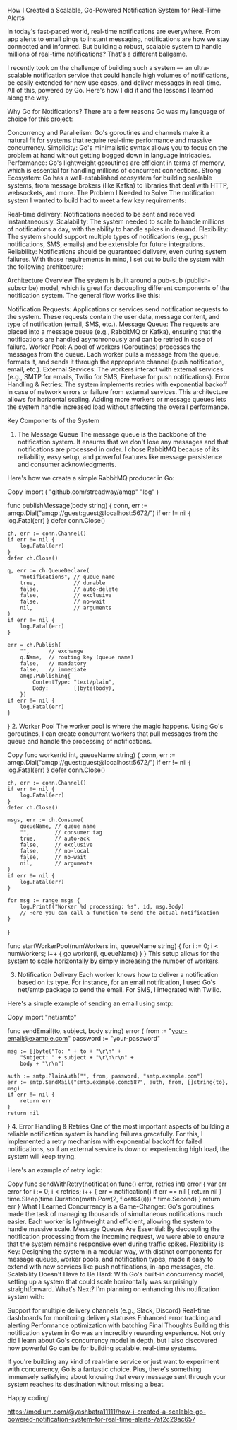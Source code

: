 How I Created a Scalable, Go-Powered Notification System for Real-Time Alerts


In today's fast-paced world, real-time notifications are everywhere. From app alerts to email pings to instant messaging, notifications are how we stay connected and informed. But building a robust, scalable system to handle millions of real-time notifications? That's a different ballgame.

I recently took on the challenge of building such a system — an ultra-scalable notification service that could handle high volumes of notifications, be easily extended for new use cases, and deliver messages in real-time. All of this, powered by Go. Here's how I did it and the lessons I learned along the way.

Why Go for Notifications?
There are a few reasons Go was my language of choice for this project:

Concurrency and Parallelism: Go's goroutines and channels make it a natural fit for systems that require real-time performance and massive concurrency.
Simplicity: Go's minimalistic syntax allows you to focus on the problem at hand without getting bogged down in language intricacies.
Performance: Go's lightweight goroutines are efficient in terms of memory, which is essential for handling millions of concurrent connections.
Strong Ecosystem: Go has a well-established ecosystem for building scalable systems, from message brokers (like Kafka) to libraries that deal with HTTP, websockets, and more.
The Problem I Needed to Solve
The notification system I wanted to build had to meet a few key requirements:

Real-time delivery: Notifications needed to be sent and received instantaneously.
Scalability: The system needed to scale to handle millions of notifications a day, with the ability to handle spikes in demand.
Flexibility: The system should support multiple types of notifications (e.g., push notifications, SMS, emails) and be extensible for future integrations.
Reliability: Notifications should be guaranteed delivery, even during system failures.
With those requirements in mind, I set out to build the system with the following architecture:

Architecture Overview
The system is built around a pub-sub (publish-subscribe) model, which is great for decoupling different components of the notification system. The general flow works like this:

Notification Requests: Applications or services send notification requests to the system. These requests contain the user data, message content, and type of notification (email, SMS, etc.).
Message Queue: The requests are placed into a message queue (e.g., RabbitMQ or Kafka), ensuring that the notifications are handled asynchronously and can be retried in case of failure.
Worker Pool: A pool of workers (Goroutines) processes the messages from the queue. Each worker pulls a message from the queue, formats it, and sends it through the appropriate channel (push notification, email, etc.).
External Services: The workers interact with external services (e.g., SMTP for emails, Twilio for SMS, Firebase for push notifications).
Error Handling & Retries: The system implements retries with exponential backoff in case of network errors or failure from external services.
This architecture allows for horizontal scaling. Adding more workers or message queues lets the system handle increased load without affecting the overall performance.

Key Components of the System
1. The Message Queue
The message queue is the backbone of the notification system. It ensures that we don't lose any messages and that notifications are processed in order. I chose RabbitMQ because of its reliability, easy setup, and powerful features like message persistence and consumer acknowledgments.

Here's how we create a simple RabbitMQ producer in Go:

Copy
import (
    "github.com/streadway/amqp"
    "log"
)

func publishMessage(body string) {
    conn, err := amqp.Dial("amqp://guest:guest@localhost:5672/")
    if err != nil {
        log.Fatal(err)
    }
    defer conn.Close()

    ch, err := conn.Channel()
    if err != nil {
        log.Fatal(err)
    }
    defer ch.Close()

    q, err := ch.QueueDeclare(
        "notifications", // queue name
        true,            // durable
        false,           // auto-delete
        false,           // exclusive
        false,           // no-wait
        nil,             // arguments
    )
    if err != nil {
        log.Fatal(err)
    }

    err = ch.Publish(
        "",      // exchange
        q.Name,  // routing key (queue name)
        false,   // mandatory
        false,   // immediate
        amqp.Publishing{
            ContentType: "text/plain",
            Body:        []byte(body),
        })
    if err != nil {
        log.Fatal(err)
    }
}
2. Worker Pool
The worker pool is where the magic happens. Using Go's goroutines, I can create concurrent workers that pull messages from the queue and handle the processing of notifications.

Copy
func worker(id int, queueName string) {
    conn, err := amqp.Dial("amqp://guest:guest@localhost:5672/")
    if err != nil {
        log.Fatal(err)
    }
    defer conn.Close()

    ch, err := conn.Channel()
    if err != nil {
        log.Fatal(err)
    }
    defer ch.Close()

    msgs, err := ch.Consume(
        queueName, // queue name
        "",        // consumer tag
        true,      // auto-ack
        false,     // exclusive
        false,     // no-local
        false,     // no-wait
        nil,       // arguments
    )
    if err != nil {
        log.Fatal(err)
    }

    for msg := range msgs {
        log.Printf("Worker %d processing: %s", id, msg.Body)
        // Here you can call a function to send the actual notification
    }
}

func startWorkerPool(numWorkers int, queueName string) {
    for i := 0; i < numWorkers; i++ {
        go worker(i, queueName)
    }
}
This setup allows for the system to scale horizontally by simply increasing the number of workers.

3. Notification Delivery
Each worker knows how to deliver a notification based on its type. For instance, for an email notification, I used Go's net/smtp package to send the email. For SMS, I integrated with Twilio.

Here's a simple example of sending an email using smtp:

Copy
import "net/smtp"

func sendEmail(to, subject, body string) error {
    from := "your-email@example.com"
    password := "your-password"

    msg := []byte("To: " + to + "\r\n" +
        "Subject: " + subject + "\r\n\r\n" +
        body + "\r\n")

    auth := smtp.PlainAuth("", from, password, "smtp.example.com")
    err := smtp.SendMail("smtp.example.com:587", auth, from, []string{to}, msg)
    if err != nil {
        return err
    }
    return nil
}
4. Error Handling & Retries
One of the most important aspects of building a reliable notification system is handling failures gracefully. For this, I implemented a retry mechanism with exponential backoff for failed notifications, so if an external service is down or experiencing high load, the system will keep trying.

Here's an example of retry logic:

Copy
func sendWithRetry(notification func() error, retries int) error {
    var err error
    for i := 0; i < retries; i++ {
        err = notification()
        if err == nil {
            return nil
        }
        time.Sleep(time.Duration(math.Pow(2, float64(i))) * time.Second)
    }
    return err
}
What I Learned
Concurrency is a Game-Changer: Go's goroutines made the task of managing thousands of simultaneous notifications much easier. Each worker is lightweight and efficient, allowing the system to handle massive scale.
Message Queues Are Essential: By decoupling the notification processing from the incoming request, we were able to ensure that the system remains responsive even during traffic spikes.
Flexibility is Key: Designing the system in a modular way, with distinct components for message queues, worker pools, and notification types, made it easy to extend with new services like push notifications, in-app messages, etc.
Scalability Doesn't Have to Be Hard: With Go's built-in concurrency model, setting up a system that could scale horizontally was surprisingly straightforward.
What's Next?
I'm planning on enhancing this notification system with:

Support for multiple delivery channels (e.g., Slack, Discord)
Real-time dashboards for monitoring delivery statuses
Enhanced error tracking and alerting
Performance optimization with batching
Final Thoughts
Building this notification system in Go was an incredibly rewarding experience. Not only did I learn about Go's concurrency model in depth, but I also discovered how powerful Go can be for building scalable, real-time systems.

If you're building any kind of real-time service or just want to experiment with concurrency, Go is a fantastic choice. Plus, there's something immensely satisfying about knowing that every message sent through your system reaches its destination without missing a beat.

Happy coding!


https://medium.com/@yashbatra11111/how-i-created-a-scalable-go-powered-notification-system-for-real-time-alerts-7af2c29ac657